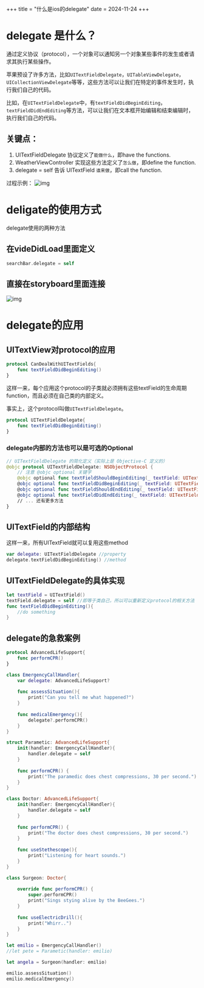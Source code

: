+++
title = "什么是ios的delegate"
date = 2024-11-24
+++

# delegate 是什么？

通过定义协议（protocol），一个对象可以通知另一个对象某些事件的发生或者请求其执行某些操作。

苹果预设了许多方法，比如`UITextFieldDelegate`，`UITableViewDelegate`，`UICollectionViewDelegate`等等，这些方法可以让我们在特定的事件发生时，执行我们自己的代码。

比如，在`UITextFieldDelegate`中，有`textFieldDidBeginEditing`，`textFieldDidEndEditing`等方法，可以让我们在文本框开始编辑和结束编辑时，执行我们自己的代码。

## 关键点：

1. UITextFieldDelegate 协议定义了`能做什么`，即have the functions.
2. WeatherViewController 实现这些方法定义了`怎么做`，即define the function.
3. delegate = self 告诉 UITextField `谁来做`，即call the function.

过程示例：
![img](https://linxz-aliyun.oss-cn-shenzhen.aliyuncs.com/images/202411242306527.png)


# deligate的使用方式

delegate使用的两种方法

## 在videDidLoad里面定义

```swift
searchBar.delegate = self
```

## 直接在storyboard里面连接

![img](https://linxz-aliyun.oss-cn-shenzhen.aliyuncs.com/images/202412111119702.png)

# delegate的应用

## UITextView对protocol的应用

```swift
protocol CanDealWithUITextFields{
	func textFieldDidBeginEditing()
}
```

这样一来，每个应用这个protocol的子类就必须拥有这些textField的生命周期function，而且必须在自己类的内部定义。

事实上，这个protocol叫做`UITextFieldDelegate`。

```swift
protocol UITextFieldDelegate{
	func textFieldDidBeginEditing()
}
```

### delegate内部的方法也可以是可选的Optional

```swift
// UITextFieldDelegate 的简化定义（实际上是 Objective-C 定义的）
@objc protocol UITextFieldDelegate: NSObjectProtocol {
    // 注意 @objc optional 关键字
    @objc optional func textFieldShouldBeginEditing(_ textField: UITextField) -> Bool
    @objc optional func textFieldDidBeginEditing(_ textField: UITextField)
    @objc optional func textFieldShouldEndEditing(_ textField: UITextField) -> Bool
    @objc optional func textFieldDidEndEditing(_ textField: UITextField)
    // ... 还有更多方法
}
```

## UITextField的内部结构

这样一来，所有UITextField就可以复用这些method

```swift
var delegate: UITextFieldDelegate //property
delegate.textFieldDidBeginEditing() //method
```

## UITextFieldDelegate的具体实现

```swift
let textField = UITextField()
textField.delegate = self //即等于类自己，所以可以重新定义protocol的相关方法
func textFieldDidBeginEditing(){
	//do something
}
```

## delegate的急救案例

```swift
protocol AdvancedLifeSupport{
    func performCPR()
}

class EmergencyCallHandler{
    var delegate: AdvancedLifeSupport?
    
    func assessSituation(){
        print("Can you tell me what happened?")
    }
    
    func medicalEmergency(){
        delegate?.performCPR()
    }
}

struct Parametic: AdvancedLifeSupport{
    init(handler: EmergencyCallHandler){
        handler.delegate = self
    }
    
    func performCPR() {
        print("The paramedic does chest compressions, 30 per second.")
    }
}

class Doctor: AdvancedLifeSupport{
    init(handler: EmergencyCallHandler){
        handler.delegate = self
    }
    
    func performCPR() {
        print("The doctor does chest compressions, 30 per second.")
    }
    
    func useStethescope(){
        print("Listening for heart sounds.")
    }
}

class Surgeon: Doctor{
    
    override func performCPR() {
        super.performCPR()
        print("Sings stying alive by the BeeGees.")
    }
    
    func useElectricDrill(){
        print("Whirr..")
    }
}

let emilio = EmergencyCallHandler()
//let pete = Parametic(handler: emilio)

let angela = Surgeon(handler: emilio)

emilio.assessSituation()
emilio.medicalEmergency()
```
